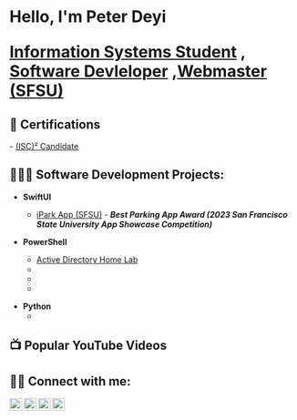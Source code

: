 <h1>Hello, I'm Peter Deyi <br/> 

<a href="https://www.linkedin.com/in/peterdeyi/">Information Systems Student</a> ,<a href="https://github.com/petermvgz"> Software Devleloper</a> ,<a href="https://ehs.sfsu.edu">Webmaster (SFSU)</a></h1>
<h2>📄 Certifications</h2>
- <a href="https://www.credly.com/badges/050b4c53-4ee6-4c79-8341-42ae75c6589f/public_url">(ISC)² Candidate</a>
<h2>👨🏿‍💻 Software Development Projects:</h2>

- <b>SwiftUI</b>
  - [iPark App (SFSU)](https://github.com/petermvgz/iParkApp-master) - <b><i>Best Parking App Award (2023 San Francisco State University App Showcase Competition)</b></i>

  
- <b>PowerShell</b>
  - [Active Directory Home Lab](https://www.youtube.com/watch?v=MHsI8hJmggI)
  - []()
  - []()
  - []()
<!--
- <b></b>
  - []()
  - []()
  - []()
-->

- <b>Python</b>
  - []()

<h2>📺 Popular YouTube Videos</h2>
<!--
- []()
- []()
- []()
- []()
- []()
-->
<h2>🤳🏾 Connect with me:</h2>

[<img align="left" alt="Peter Deyi | YouTube" width="22px" src="https://cdn.jsdelivr.net/npm/simple-icons@v3/icons/youtube.svg" />][youtube]
[<img align="left" alt="Peter Deyi | Twitter" width="22px" src="https://cdn.jsdelivr.net/npm/simple-icons@v3/icons/twitter.svg" />][twitter]
[<img align="left" alt="Peter Deyi | LinkedIn" width="22px" src="https://cdn.jsdelivr.net/npm/simple-icons@v3/icons/linkedin.svg" />][linkedin]
[<img align="left" alt="Peter Deyi | Instagram" width="22px" src="https://cdn.jsdelivr.net/npm/simple-icons@v3/icons/instagram.svg" />][instagram]

[twitter]: https://twitter.com/
[youtube]: https://www.youtube.com/@peterdeyi/about
[instagram]: https://www.instagram.com/
[linkedin]: https://www.linkedin.com/in/peterdeyi/

<!--
**petermvgz/petermvgz** is a ✨ _special_ ✨ repository because its `README.md` (this file) appears on your GitHub profile.

Here are some ideas to get you started:

- 🔭 I’m currently working on ...
- 🌱 I’m currently learning ...
- 👯 I’m looking to collaborate on ...
- 🤔 I’m looking for help with ...
- 💬 Ask me about ...
- 📫 How to reach me: ...
- 😄 Pronouns: ...
- ⚡ Fun fact: ...
-->
